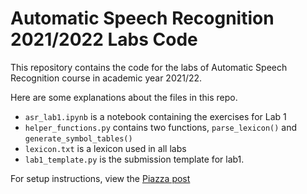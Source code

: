 # Automatic Speech Recognition 2021/2022 Labs Code

This repository contains the code for the labs of Automatic Speech Recognition course in academic year 2021/22.

Here are some explanations about the files in this repo.

* `asr_lab1.ipynb` is a notebook containing the exercises for Lab 1
* `helper_functions.py` contains two functions, `parse_lexicon()` and `generate_symbol_tables()`
* `lexicon.txt` is a lexicon used in all labs
* `lab1_template.py` is the submission template for lab1.

For setup instructions, view the [Piazza post](https://piazza.com/class/ky4bimyglss6tm?cid=10)
